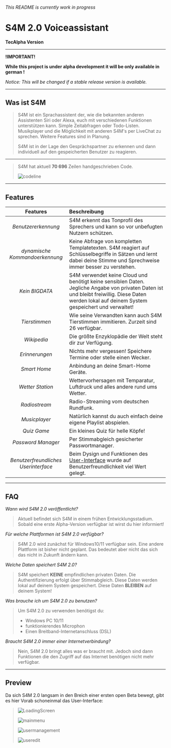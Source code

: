 ###### This README is currently work in progress ######

# S4M 2.0 Voiceassistant #

**TecAlpha Version**

---
**!IMPORTANT!**

**While this project is under alpha development it will be only available in german !**

*Notice: This will be changed if a stable release version is available.*

---

## Was ist S4M ##

> S4M ist ein Sprachassistent der, wie die bekannten anderen Assistenten Siri oder Alexa, euch mit verschiedenen Funktionen unterstützen kann. Simple Zeitabfragen oder Todo-Listen. Musikplayer und die Möglichkeit mit anderen S4M's per LiveChat zu sprechen. Weitere Features sind in Planung.
>
>S4M ist in der Lage den Gesprächspartner zu erkennen und dann individuell auf den gespeicherten Benutzer zu reagieren.

---

>S4M hat aktuell **70 696** Zeilen handgeschrieben Code.
>
> ![codeline](assets/ScreenShot/_small.png)

---

## Features ##

| **Features** |**Beschreibung**|
|:------:|:--------|
|*Benutzererkennung*| S4M erkennt das Tonprofil des Sprechers und kann so vor unbefugten Nutzern schützen.|
|*dynamische Kommandoerkennung*|Keine Abfrage von kompletten Templatetexten. S4M reagiert auf Schlüsselbegriffe in Sätzen und lernt dabei deine Stimme und Sprechweise immer besser zu verstehen.|
|*Kein BIGDATA*| S4M verwendet keine Cloud und benötigt keine sensiblen Daten. Jegliche Angabe von privaten Daten ist und bleibt freiwillig. Diese Daten werden lokal auf deinem System gespeichert und verwaltet!|
|*Tierstimmen*| Wie seine Verwandten kann auch S4M Tierstimmen immitieren. Zurzeit sind 26 verfügbar.|
|*Wikipedia*|Die größte Enzyklopädie der Welt steht dir zur Verfügung.|
|*Erinnerungen*|Nichts mehr vergessen! Speichere Termine oder stelle einen Wecker.|
|*Smart Home*| Anbindung an deine Smart-Home Geräte.|
|*Wetter Station*|Wettervorhersagen mit Temparatur, Luftdruck und alles andere rund ums Wetter.|
|*Radiostream*|Radio-Streaming vom deutschen Rundfunk.|
|*Musicplayer*|Natürlich kannst du auch einfach deine eigene Playlist abspielen.|
|*Quiz Game*| Ein kleines Quiz für helle Köpfe!|
|*Password Manager*| Per Stimmabgleich gesicherter Passwortmanager.|
|*Benutzerfreundliches Userinterface*| Beim Dysign und Funktionen des [User-Interface](https://github.com/sera619/S4M-2.0#preview) wurde auf Benutzerfreundlichkeit viel Wert gelegt.|

---

## FAQ ##

*Wann wird S4M 2.0 veröffentlicht?*
> Aktuell befindet sich S4M in einem frühen Entwicklungsstadium. Sobald eine erste Alpha-Version verfügbar ist wirst du hier informiert!

*Für welche Plattformen ist S4M 2.0 verfügbar?*
> S4M 2.0 wird zunächst für Windows10/11 verfügbar sein. Eine andere Plattform ist bisher nicht geplant. Das bedeutet aber nicht das sich das nicht in Zukunft ändern kann.

*Welche Daten speichert S4M 2.0?*
>S4M speichert **KEINE** empfindlichen privaten Daten. Die Authentifizierung erfolgt über Stimmabgleich. Diese Daten werden lokal auf deinem System gespeichert. Diese Daten **BLEIBEN** auf deinem System!

*Was brauche ich um S4M 2.0 zu benutzen?*
>Um S4M 2.0 zu verwenden benötigst du:
>
> - Windows PC 10/11
> - funktionierendes Microphon
> - Einen Breitband-Internetanschluss (DSL)

*Braucht S4M 2.0 immer einer Internetverbindung?*
>Nein, S4M 2.0 bringt alles was er braucht mit. Jedoch sind dann Funktionen die den Zugriff auf das Internet benötigen nicht mehr verfügbar.

---

## Preview ##

Da sich S4M 2.0 langsam in den Breich einer ersten open Beta bewegt, gibt es hier Vorab schoneinmal das User-Interface:
>
   > ![LoadingScreen](assets/ScreenShot/ScreenLoad.png)
>
   > ![mainmenu](assets/ScreenShot/mainmanu.png)
>
   > ![usermanagement](assets/ScreenShot/usermgm.png)
>
   > ![useredit](assets/ScreenShot/edit_user.png)
